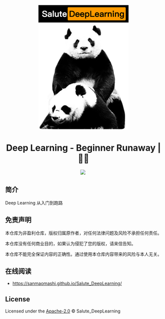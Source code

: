 <div align="center">
  <a href="https://github.com/sanmaomashi/Salute_DeepLearning">
    <img src="https://raw.githubusercontent.com/sanmaomashi/Salute_DeepLearning/main/img/1.jpg" height="400">
  </a>
  <h1>Deep Learning - Beginner Runaway | 🚴‍♂️</h1>
  <img src="https://img.shields.io/github/repo-size/sanmaomashi/Salute_DeepLearning.svg?label=Repo%20size&style=flat-square" height="20">
  <img src="https://img.shields.io/badge/License-Apache%202.0-purple" data-origin="https://img.shields.io/badge/License-Apache%202.0-blue" alt="">
</div>





## 简介

Deep Learning 从入门到跑路



## 免责声明

本仓库为非盈利仓库，版权归属原作者，对任何法律问题及风险不承担任何责任。

本仓库没有任何商业目的，如果认为侵犯了您的版权，请来信告知。

本仓库不能完全保证内容的正确性。通过使用本仓库内容带来的风险与本人无关。



## 在线阅读

- https://sanmaomashi.github.io/Salute_DeepLearning/



## License

Licensed under the [Apache-2.0](http://choosealicense.com/licenses/apache/) © Salute_DeepLearning


